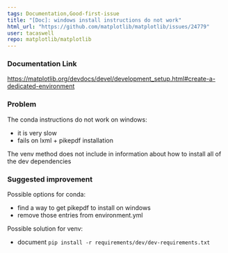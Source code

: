 ```yaml
---
tags: Documentation,Good-first-issue
title: "[Doc]: windows install instructions do not work"
html_url: "https://github.com/matplotlib/matplotlib/issues/24779"
user: tacaswell
repo: matplotlib/matplotlib
---
```


### Documentation Link

https://matplotlib.org/devdocs/devel/development_setup.html#create-a-dedicated-environment

### Problem

The conda instructions do not work on windows:

 - it is very slow 
 - fails on lxml + pikepdf installation

The venv method does not include in information about how to install all of the dev dependencies

### Suggested improvement

Possible options for conda:
 - find a way to get pikepdf to install on windows
 - remove those entries from environment.yml

Possible solution for venv:
 - document `pip install -r requirements/dev/dev-requirements.txt` 


